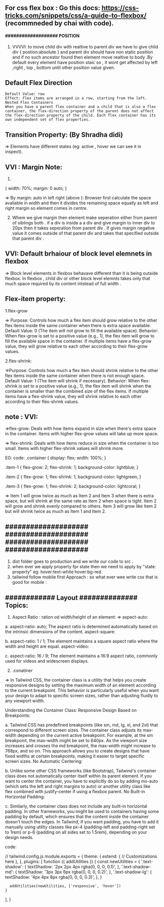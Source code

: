 ## For css flex box : Go this docs: https://css-tricks.com/snippets/css/a-guide-to-flexbox/   (recommneded by chai with code).

####      ###################     POSITION       ############
1. VVVVI: to move child div with realtive to parent div we have to give  child div { postion:absolute } and parent div should have  non static position and if no such ancestor found then element move realtive to body .By default every element have position staic so , it wont get affected by left ,right , top , bottom until other position value given.




## Default Flex Direction
    Default Value: row
    Effect: Flex items are arranged in a row, starting from the left.
    Nested Flex Containers
    When you have a parent flex container and a child that is also a flex container, the flex-direction property of the parent does not affect the flex-direction property of the child. Each flex container has its own independent set of flex properties.



## Transition Property:   (By Shradha didi)
=> Elements have different states (eg: active , hover   we can see it in inspect). 


## VVI : Margin Note: 
1. 
{
    width: 70%;
    margin: 0 auto;
}

=> By margin: auto in left right (above ): Browser first calculate the space avaliable in width and then it divides the remaining space equally as left and right margin so element comes in centre.

2.  Whem we give margin then element  make seperation  either from parent of siblings both . if a div is inside a a div and give margin  to inner div to 20px then  it takes  seperation from  parent div . if gives margin negative value it comes outside of that parent div and takes that specified outside that parent div . 


## VVI: Default brhaiour of block level elemnets in flexbox
=> Block level elements in flexbox behavave different than it is being  outside flexbox. In flexbox , child div or other block level elemnts takes only that much space required by its content intstead of full width .


## Flex-item property:
1.flex-grow

=> Purpose: Controls how much a flex item should grow relative to the other flex items inside the same container when there is extra space available.
Default Value: 0 (The item will not grow to fill the available space).
Behavior: When flex-grow is set to a positive value (e.g., 1), the flex item will grow to fill the available space in the container. If multiple items have a flex-grow value, they will grow relative to each other according to their flex-grow values.

2.flex-shrink:

=>Purpose: Controls how much a flex item should shrink relative to the other flex items inside the same container when there is not enough space.
Default Value: 1 (The item will shrink if necessary).
Behavior: When flex-shrink is set to a positive value (e.g., 1), the flex item will shrink when the container is smaller than the combined size of the flex items. If multiple items have a flex-shrink value, they will shrink relative to each other according to their flex-shrink values.

## note : VVI: 
=>flex-grow: Deals with how items expand in size when there's extra space in the container. Items with higher flex-grow values will take up more space.

=> flex-shrink: Deals with how items reduce in size when the container is too small. Items with higher flex-shrink values will shrink more.

EG: code: 
.container {
  display: flex;
  width: 100%;
}

.item-1 {
  flex-grow: 2;
  flex-shrink: 1;
  background-color: lightblue;
}

.item-2 {
  flex-grow: 1;
  flex-shrink: 1;
  background-color: lightgreen;
}

.item-3 {
  flex-grow: 1;
  flex-shrink: 2;
  background-color: lightcoral;
}

=> Item 1 will grow twice as much as Item 2 and Item 3 when there is extra space, but will shrink at the same rate as Item 2 when space is tight.
Item 2 will grow and shrink evenly compared to others.
Item 3 will grow like Item 2 but will shrink twice as much as Item 1 and Item 2.


## ####################   ####################       ####################    ####################    #################### 
<!--    TAILWIND CSS  -->

1. dist folder goes to production and we write our code to src .
2. when ever we apply property fpr state then we need to apply by "state: property"    eg: hover:text-white  hover:bg-red
3. tailwind follow mobile first Approach : so what ever wee write css that is good for mobile : 




## ############ Layout ##############  Topics:
 1. Aspect Ratio : ration od width/height of an element:
=> aspect-auto:

a. aspect-ratio: auto;
The aspect ratio is determined automatically based on the intrinsic dimensions of the content.
aspect-square:

b. aspect-ratio: 1 / 1;
The element maintains a square aspect ratio where the width and height are equal.
aspect-video:

c. aspect-ratio: 16 / 9;
The element maintains a 16:9 aspect ratio, commonly used for videos and widescreen displays.


2. .conatiner

=> In Tailwind CSS, the container class is a utility that helps you create responsive designs by setting the maximum width of an element according to the current breakpoint. This behavior is particularly useful when you want your design to adapt to specific screen sizes, rather than adjusting fluidly to any viewport width.

Understanding the Container Class:
Responsive Design Based on Breakpoints:

a. Tailwind CSS has predefined breakpoints (like sm, md, lg, xl, and 2xl) that correspond to different screen sizes. The container class adjusts its max-width depending on the current active breakpoint.
For example, at the sm breakpoint, the max-width might be set to 640px. As the viewport size increases and crosses the md breakpoint, the max-width might increase to 768px, and so on.
This approach allows you to create designs that have fixed widths at certain breakpoints, making it easier to target specific screen sizes.
No Automatic Centering:

b. Unlike some other CSS frameworks (like Bootstrap), Tailwind's container class does not automatically center itself within its parent element.
If you want to center the container, you have to explicitly do so by adding mx-auto (which sets the left and right margins to auto) or another utility class like flex combined with justify-center if using a flexbox parent.
No Built-in Horizontal Padding:

c. Similarly, the container class does not include any built-in horizontal padding. In other frameworks, you might be used to containers having some padding by default, which ensures that the content inside the container doesn't touch the edges.
In Tailwind, if you want padding, you have to add it manually using utility classes like px-4 (padding-left and padding-right set to 1rem) or p-6 (padding on all sides set to 1.5rem), depending on your design needs.

code: <div class="container mx-auto px-4">
  <!-- Your content here -->
</div>







<!-- NOt NEEDED TO  LEARN THIS , NEED TO HAVE IDEA ABOUT THIS: -->

<!-- Pligins -->

// tailwind.config.js
module.exports = {
  theme: {
    extend: {
      // Customizations here
    },
  },
  plugins: [
    function ({ addUtilities }) {
      const newUtilities = {
        '.text-shadow': {
          textShadow: '2px 2px 4px rgba(0, 0, 0, 0.1)',
        },
        '.text-shadow-md': {
          textShadow: '3px 3px 6px rgba(0, 0, 0, 0.2)',
        },
        '.text-shadow-lg': {
          textShadow: '4px 4px 8px rgba(0, 0, 0, 0.3)',
        },
      }

      addUtilities(newUtilities, ['responsive', 'hover'])
    }
  ],
}
